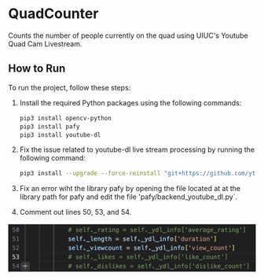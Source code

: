 # QuadCounter
Counts the number of people currently on the quad using UIUC's Youtube Quad Cam Livestream. 

## How to Run

To run the project, follow these steps:

1. Install the required Python packages using the following commands:

    ```bash
    pip3 install opencv-python
    pip3 install pafy
    pip3 install youtube-dl
    ```

2. Fix the issue related to youtube-dl live stream processing by running the following command:

    ```bash
    pip3 install --upgrade --force-reinstall "git+https://github.com/ytdl-org/youtube-dl.git"
    ```

3. Fix an error wiht the library pafy by opening  the file located at at the library path for pafy and edit the file 'pafy/backend_youtube_dl.py`.

4. Comment out lines 50, 53, and 54.
   
![backend_youtube_dl.py](backend_youtube_dl.py.png)
